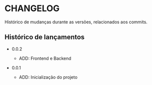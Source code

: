 # CHANGELOG

Histórico de mudanças durante as versões, relacionados aos commits.

## Histórico de lançamentos

* 0.0.2
  * ADD: Frontend e Backend

* 0.0.1
  * ADD: Inicialização do projeto
